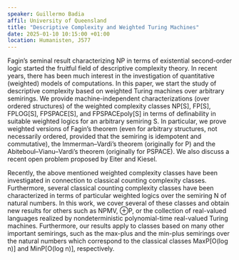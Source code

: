 ```yaml
---
speaker: Guillermo Badia
affil: University of Queensland
title: "Descriptive Complexity and Weighted Turing Machines"
date: 2025-01-10 10:15:00 +01:00
location: Humanisten, J577
---
```


Fagin’s seminal result characterizing NP in terms of existential second-order logic started the fruitful field of descriptive complexity theory.
In recent years, there has been much interest in the investigation of quantitative (weighted) models of computations.
In this paper, we start the study of descriptive complexity based on weighted Turing machines over arbitrary semirings.
We provide machine-independent characterizations (over ordered structures) of the weighted complexity classes NP[S], FP[S], FPLOG[S], FPSPACE[S], and FPSPACEpoly[S] in terms of definability in suitable weighted logics for an arbitrary semiring S.
In particular, we prove weighted versions of Fagin’s theorem (even for arbitrary structures, not necessarily ordered, provided that the semiring is idempotent and commutative), the Immerman–Vardi’s theorem (originally for P) and the Abiteboul–Vianu–Vardi’s theorem (originally for PSPACE).
We also discuss a recent open problem proposed by Eiter and Kiesel.

<!--more-->
Recently, the above mentioned weighted complexity classes have been investigated in connection to classical counting complexity classes.
Furthermore, several classical counting complexity classes have been characterized in terms of particular weighted logics over the semiring N of natural numbers.
In this work, we cover several of these classes and obtain new results for others such as NPMV, ⊕P, or the collection of real-valued languages realized by nondeterministic polynomial-time real-valued Turing machines.
Furthermore, our results apply to classes based on many other important semirings, such as the max-plus and the min-plus semirings over the natural numbers which correspond to the classical classes MaxP[O(log n)] and MinP[O(log n)], respectively.